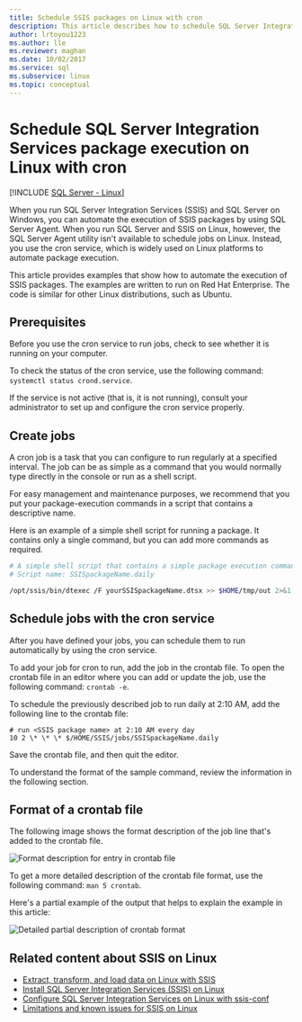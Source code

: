 ```yaml
---
title: Schedule SSIS packages on Linux with cron
description: This article describes how to schedule SQL Server Integration Services (SSIS) packages on Linux with the cron service.
author: lrtoyou1223
ms.author: lle
ms.reviewer: maghan
ms.date: 10/02/2017
ms.service: sql
ms.subservice: linux
ms.topic: conceptual
---
```

# Schedule SQL Server Integration Services package execution on Linux with cron

[!INCLUDE [SQL Server - Linux](../includes/applies-to-version/sql-linux.md)]

When you run SQL Server Integration Services (SSIS) and SQL Server on Windows, you can automate the execution of SSIS packages by using SQL Server Agent. When you run SQL Server and SSIS on Linux, however, the SQL Server Agent utility isn't available to schedule jobs on Linux. Instead, you use the cron service, which is widely used on Linux platforms to automate package execution.

This article provides examples that show how to automate the execution of SSIS packages. The examples are written to run on Red Hat Enterprise. The code is similar for other Linux distributions, such as Ubuntu.

## Prerequisites

Before you use the cron service to run jobs, check to see whether it is running on your computer.

To check the status of the cron service, use the following command: `systemctl status crond.service`.

If the service is not active (that is, it is not running), consult your administrator to set up and configure the cron service properly.

## Create jobs

A cron job is a task that you can configure to run regularly at a specified interval. The job can be as simple as a command that you would normally type directly in the console or run as a shell script.

For easy management and maintenance purposes, we recommend that you put your package-execution commands in a script that contains a descriptive name.

Here is an example of a simple shell script for running a package. It contains only a single command, but you can add more commands as required.

```bash
# A simple shell script that contains a simple package execution command
# Script name: SSISpackageName.daily

/opt/ssis/bin/dtexec /F yourSSISpackageName.dtsx >> $HOME/tmp/out 2>&1
```

## Schedule jobs with the cron service

After you have defined your jobs, you can schedule them to run automatically by using the cron service.

To add your job for cron to run, add the job in the crontab file. To open the crontab file in an editor where you can add or update the job, use the following command: `crontab -e`.

To schedule the previously described job to run daily at 2:10 AM, add the following line to the crontab file:

```
# run <SSIS package name> at 2:10 AM every day
10 2 \* \* \* $/HOME/SSIS/jobs/SSISpackageName.daily
```

Save the crontab file, and then quit the editor.

To understand the format of the sample command, review the information in the following section.
 
## Format of a crontab file

The following image shows the format description of the job line that's added to the crontab file.

![Format description for entry in crontab file](media/sql-server-linux-schedule-ssis-packages/ssis-linux-cron-job-definition.png)

To get a more detailed description of the crontab file format, use the following command: `man 5 crontab`.

Here's a partial example of the output that helps to explain the example in this article:

![Detailed partial description of crontab format](media/sql-server-linux-schedule-ssis-packages/ssis-linux-cron-crontab-format.png)

## Related content about SSIS on Linux
-   [Extract, transform, and load data on Linux with SSIS](sql-server-linux-migrate-ssis.md)
-   [Install SQL Server Integration Services (SSIS) on Linux](sql-server-linux-setup-ssis.md)
-   [Configure SQL Server Integration Services on Linux with ssis-conf](sql-server-linux-configure-ssis.md)
-   [Limitations and known issues for SSIS on Linux](sql-server-linux-ssis-known-issues.md)
